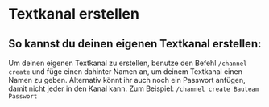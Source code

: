 # Textkanal erstellen

## So kannst du deinen eigenen Textkanal erstellen:

<deflist>
<def title="Textkanal erstellen">
Um deinen eigenen Textkanal zu erstellen, 
benutze den Befehl <code>/channel create</code> und füge einen dahinter Namen an, um deinem Textkanal einen Namen zu geben.
Alternativ könnt ihr auch noch ein Passwort anfügen, damit nicht jeder in den Kanal kann.
<tip>
Zum Beispiel: <code>/channel create Bauteam Passwort</code>
</tip>
</def>
</deflist>
